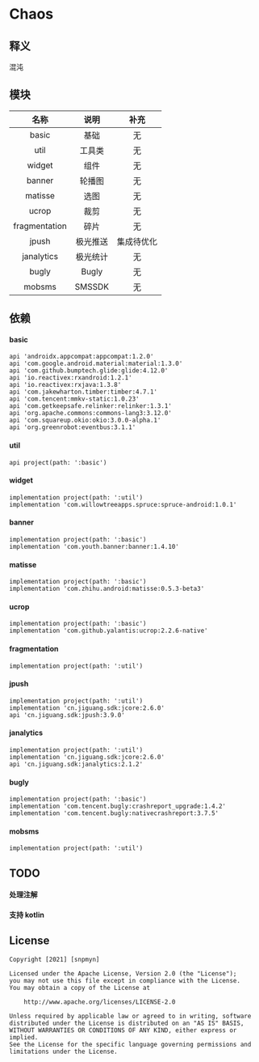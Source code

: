 # Chaos
## 释义
混沌
## 模块
| 名称 | 说明 | 补充 |
|:-:|:-:|:-:|
| basic | 基础 | 无 |
| util | 工具类 | 无 |
| widget | 组件 | 无 |
| banner | 轮播图 | 无 |
| matisse | 选图 | 无 |
| ucrop | 裁剪 | 无 |
| fragmentation | 碎片 | 无 |
| jpush | 极光推送 | 集成待优化 |
| janalytics | 极光统计 | 无 |
| bugly | Bugly | 无 |
| mobsms | SMSSDK | 无 |
## 依赖
#### basic
```
api 'androidx.appcompat:appcompat:1.2.0'
api 'com.google.android.material:material:1.3.0'
api 'com.github.bumptech.glide:glide:4.12.0'
api 'io.reactivex:rxandroid:1.2.1'
api 'io.reactivex:rxjava:1.3.8'
api 'com.jakewharton.timber:timber:4.7.1'
api 'com.tencent:mmkv-static:1.0.23'
api 'com.getkeepsafe.relinker:relinker:1.3.1'
api 'org.apache.commons:commons-lang3:3.12.0'
api 'com.squareup.okio:okio:3.0.0-alpha.1'
api 'org.greenrobot:eventbus:3.1.1'
```
#### util
```
api project(path: ':basic')
```
#### widget
```
implementation project(path: ':util')
implementation 'com.willowtreeapps.spruce:spruce-android:1.0.1'
```
#### banner
```
implementation project(path: ':basic')
implementation 'com.youth.banner:banner:1.4.10'
```
#### matisse
```
implementation project(path: ':basic')
implementation 'com.zhihu.android:matisse:0.5.3-beta3'
```
#### ucrop
```
implementation project(path: ':basic')
implementation 'com.github.yalantis:ucrop:2.2.6-native'
```
#### fragmentation
```
implementation project(path: ':util')
```
#### jpush
```
implementation project(path: ':util')
implementation 'cn.jiguang.sdk:jcore:2.6.0'
api 'cn.jiguang.sdk:jpush:3.9.0'
```
#### janalytics
```
implementation project(path: ':util')
implementation 'cn.jiguang.sdk:jcore:2.6.0'
api 'cn.jiguang.sdk:janalytics:2.1.2'
```
#### bugly
```
implementation project(path: ':basic')
implementation 'com.tencent.bugly:crashreport_upgrade:1.4.2'
implementation 'com.tencent.bugly:nativecrashreport:3.7.5'
```
#### mobsms
```
implementation project(path: ':util')
```
## TODO
#### 处理注解
#### 支持 kotlin
## License
```
Copyright [2021] [snpmyn]

Licensed under the Apache License, Version 2.0 (the "License");
you may not use this file except in compliance with the License.
You may obtain a copy of the License at

    http://www.apache.org/licenses/LICENSE-2.0

Unless required by applicable law or agreed to in writing, software
distributed under the License is distributed on an "AS IS" BASIS,
WITHOUT WARRANTIES OR CONDITIONS OF ANY KIND, either express or implied.
See the License for the specific language governing permissions and
limitations under the License.
```